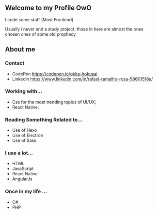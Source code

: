 ## Welcome to my Profile OwO
I code some stuff (Most Frontend)

Usually i never end a study project, those in here are almost the ones chosen ones of some old prophecy

## About me
### Contact 
- CodePen https://codepen.io/okita-hokusai
- Linkedin https://www.linkedin.com/in/rafael-ramalho-rosa-58601518a/
### Working with...

- Css for the most trending topics of UI/UX;
- React Native;
### Reading Something Related to...

- Use of Hexo
- Use of Electron 
- Use of Sass

### I use a lot...

- HTML
- JavaScript
- React Native
- AngularJs
### Once in my life ...
- C#
- PHP
